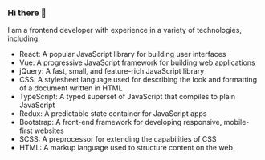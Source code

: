 ### Hi there 👋

I am a frontend developer with experience in a variety of technologies, including:

* React: A popular JavaScript library for building user interfaces
* Vue: A progressive JavaScript framework for building web applications
* jQuery: A fast, small, and feature-rich JavaScript library
* CSS: A stylesheet language used for describing the look and formatting of a document written in HTML
* TypeScript: A typed superset of JavaScript that compiles to plain JavaScript
* Redux: A predictable state container for JavaScript apps
* Bootstrap: A front-end framework for developing responsive, mobile-first websites
* SCSS: A preprocessor for extending the capabilities of CSS
* HTML: A markup language used to structure content on the web

<!--
**yvzkr/yvzkr** is a ✨ _special_ ✨ repository because its `README.md` (this file) appears on your GitHub profile.

Here are some ideas to get you started:

- 🔭 I’m currently working on ...
- 🌱 I’m currently learning ...
- 👯 I’m looking to collaborate on ...
- 🤔 I’m looking for help with ...
- 💬 Ask me about ...
- 📫 How to reach me: ...
- 😄 Pronouns: ...
- ⚡ Fun fact: ...
-->
